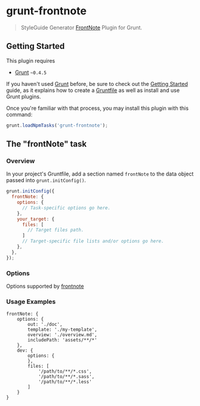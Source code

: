 # grunt-frontnote

> StyleGuide Generator [FrontNote](https://github.com/frontainer/frontnote)  Plugin for Grunt.

## Getting Started
This plugin requires 

* [Grunt](http://gruntjs.com/) `~0.4.5`

If you haven't used [Grunt](http://gruntjs.com/) before, be sure to check out the [Getting Started](http://gruntjs.com/getting-started) guide, as it explains how to create a [Gruntfile](http://gruntjs.com/sample-gruntfile) as well as install and use Grunt plugins. 

Once you're familiar with that process, you may install this plugin with this command:

```js
grunt.loadNpmTasks('grunt-frontnote');
```

## The "frontNote" task

### Overview
In your project's Gruntfile, add a section named `frontNote` to the data object passed into `grunt.initConfig()`.

```js
grunt.initConfig({
  frontNote: {
    options: {
      // Task-specific options go here.
    },
    your_target: {
      files: [
        // Target files path.
      ]
      // Target-specific file lists and/or options go here.
    },
  },
});
```

### Options

Options supported by [frontnote](https://github.com/frontainer/frontnote)


### Usage Examples
	frontNote: {
	    options: {
	        out: './doc',
	        template: './my-template',
	        overview: './overview.md',
	        includePath: 'assets/**/*'
	    },
	    dev: {
	        options: {
	        },
	        files: [
	            '/path/to/**/*.css',
	            '/path/to/**/*.sass',
	            '/path/to/**/*.less'
	        ]
	    }
	}

